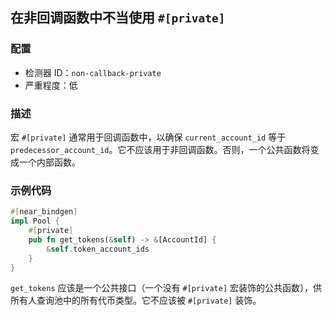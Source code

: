 
## 在非回调函数中不当使用 `#[private]`

### 配置

* 检测器 ID：`non-callback-private`
* 严重程度：低

### 描述

宏 `#[private]` 通常用于回调函数中，以确保 `current_account_id` 等于 `predecessor_account_id`。它不应该用于非回调函数。否则，一个公共函数将变成一个内部函数。

### 示例代码

```rust
#[near_bindgen]
impl Pool {
    #[private]
    pub fn get_tokens(&self) -> &[AccountId] {
        &self.token_account_ids
    }
}
```

`get_tokens` 应该是一个公共接口（一个没有 `#[private]` 宏装饰的公共函数），供所有人查询池中的所有代币类型。它不应该被 `#[private]` 装饰。
